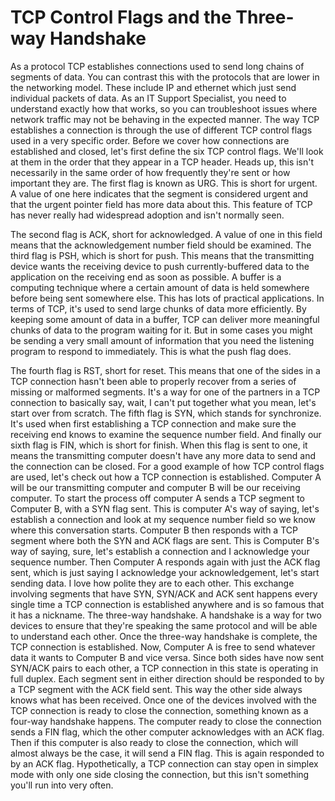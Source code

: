# TCP Control Flags and the Three-way Handshake

As a protocol TCP establishes connections used to send long chains of segments of data. You can contrast this with the protocols that are lower in the networking model. These include IP and ethernet which just send individual packets of data. As an IT Support Specialist, you need to understand exactly how that works, so you can troubleshoot issues where network traffic may not be behaving in the expected manner. The way TCP establishes a connection is through the use of different TCP control flags used in a very specific order. Before we cover how connections are established and closed, let's first define the six TCP control flags. We'll look at them in the order that they appear in a TCP header. Heads up, this isn't necessarily in the same order of how frequently they're sent or how important they are. The first flag is known as URG. This is short for urgent. A value of one here indicates that the segment is considered urgent and that the urgent pointer field has more data about this. This feature of TCP has never really had widespread adoption and isn't normally seen.

The second flag is ACK, short for acknowledged. A value of one in this field means that the acknowledgement number field should be examined. The third flag is PSH, which is short for push. This means that the transmitting device wants the receiving device to push currently-buffered data to the application on the receiving end as soon as possible. A buffer is a computing technique where a certain amount of data is held somewhere before being sent somewhere else. This has lots of practical applications. In terms of TCP, it's used to send large chunks of data more efficiently. By keeping some amount of data in a buffer, TCP can deliver more meaningful chunks of data to the program waiting for it. But in some cases you might be sending a very small amount of information that you need the listening program to respond to immediately. This is what the push flag does.

The fourth flag is RST, short for reset. This means that one of the sides in a TCP connection hasn't been able to properly recover from a series of missing or malformed segments. It's a way for one of the partners in a TCP connection to basically say, wait, I can't put together what you mean, let's start over from scratch. The fifth flag is SYN, which stands for synchronize. It's used when first establishing a TCP connection and make sure the receiving end knows to examine the sequence number field. And finally our sixth flag is FIN, which is short for finish. When this flag is sent to one, it means the transmitting computer doesn't have any more data to send and the connection can be closed. For a good example of how TCP control flags are used, let's check out how a TCP connection is established. Computer A will be our transmitting computer and computer B will be our receiving computer. To start the process off computer A sends a TCP segment to Computer B, with a SYN flag sent. This is computer A's way of saying, let's establish a connection and look at my sequence number field so we know where this conversation starts. Computer B then responds with a TCP segment where both the SYN and ACK flags are sent. This is Computer B's way of saying, sure, let's establish a connection and I acknowledge your sequence number. Then Computer A responds again with just the ACK flag sent, which is just saying I acknowledge your acknowledgement, let's start sending data. I love how polite they are to each other. This exchange involving segments that have SYN, SYN/ACK and ACK sent happens every single time a TCP connection is established anywhere and is so famous that it has a nickname. The three-way handshake. A handshake is a way for two devices to ensure that they're speaking the same protocol and will be able to understand each other. Once the three-way handshake is complete, the TCP connection is established. Now, Computer A is free to send whatever data it wants to Computer B and vice versa. Since both sides have now sent SYN/ACK pairs to each other, a TCP connection in this state is operating in full duplex. Each segment sent in either direction should be responded to by a TCP segment with the ACK field sent. This way the other side always knows what has been received. Once one of the devices involved with the TCP connection is ready to close the connection, something known as a four-way handshake happens. The computer ready to close the connection sends a FIN flag, which the other computer acknowledges with an ACK flag. Then if this computer is also ready to close the connection, which will almost always be the case, it will send a FIN flag. This is again responded to by an ACK flag. Hypothetically, a TCP connection can stay open in simplex mode with only one side closing the connection, but this isn't something you'll run into very often.

​
